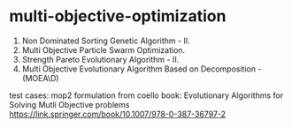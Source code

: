 # multi-objective-optimization

1. Non Dominated Sorting Genetic Algorithm - II. 
2. Multi Objective Particle Swarm Optimization.
3. Strength Pareto Evolutionary Algorithm - II. 
4. Multi Objective Evolutionary Algorithm Based on Decomposition - (MOEA\D)

test cases: mop2 formulation from coello book: Evolutionary Algorithms for Solving Mutli Objective problems
https://link.springer.com/book/10.1007/978-0-387-36797-2
